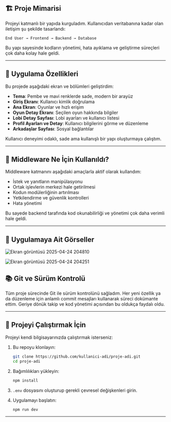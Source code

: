 ## 🏗️ Proje Mimarisi

Projeyi katmanlı bir yapıda kurguladım. Kullanıcıdan veritabanına kadar olan iletişim şu şekilde tasarlandı:

```
End User → Frontend → Backend → Database
```

Bu yapı sayesinde kodların yönetimi, hata ayıklama ve geliştirme süreçleri çok daha kolay hale geldi.

---

## 🎨 Uygulama Özellikleri

Bu projede aşağıdaki ekran ve bölümleri geliştirdim:

- **Tema**: Pembe ve mavi renklerde sade, modern bir arayüz
- **Giriş Ekranı**: Kullanıcı kimlik doğrulama
- **Ana Ekran**: Oyunlar ve hızlı erişim
- **Oyun Detay Ekranı**: Seçilen oyun hakkında bilgiler
- **Lobi Detay Sayfası**: Lobi ayarları ve kullanıcı listesi
- **Profil Ayarları ve Detay**: Kullanıcı bilgilerini görme ve düzenleme
- **Arkadaşlar Sayfası**: Sosyal bağlantılar

Kullanıcı deneyimi odaklı, sade ama kullanışlı bir yapı oluşturmaya çalıştım.

---

## 🧩 Middleware Ne İçin Kullanıldı?

Middleware katmanını aşağıdaki amaçlarla aktif olarak kullandım:

- İstek ve yanıtların manipülasyonu
- Ortak işlevlerin merkezi hale getirilmesi
- Kodun modülerliğinin artırılması
- Yetkilendirme ve güvenlik kontrolleri
- Hata yönetimi

Bu sayede backend tarafında kod okunabilirliği ve yönetimi çok daha verimli hale geldi.

---
##  🎨 Uygulamaya Ait Görseller

![Ekran görüntüsü 2025-04-24 204810](https://github.com/user-attachments/assets/c96bb365-b102-4b54-bd04-1fa02a3e92b4)

![Ekran görüntüsü 2025-04-24 204251](https://github.com/user-attachments/assets/a2b85058-c518-4ddd-b7b6-5ebe475695c4)

## 📚 Git ve Sürüm Kontrolü

Tüm proje sürecinde Git ile sürüm kontrolünü sağladım. Her yeni özellik ya da düzenleme için anlamlı commit mesajları kullanarak süreci dokümante ettim. Geriye dönük takip ve kod yönetimi açısından bu oldukça faydalı oldu.

---

## 🚀 Projeyi Çalıştırmak İçin

Projeyi kendi bilgisayarınızda çalıştırmak isterseniz:

1. Bu repoyu klonlayın:
   ```bash
   git clone https://github.com/kullanici-adi/proje-adi.git
   cd proje-adi
   ```

2. Bağımlılıkları yükleyin:
   ```bash
   npm install
   ```

3. `.env` dosyasını oluşturup gerekli çevresel değişkenleri girin.

4. Uygulamayı başlatın:
   ```bash
   npm run dev
   ```

---


